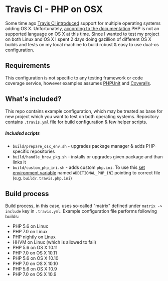 # Travis CI - PHP on OSX

Some time ago [Travis CI introduced](https://blog.travis-ci.com/2014-05-13-multi-os-feature-available/) support for multiple operating systems adding OS X. Unfortunately, [according to the documentation](https://docs.travis-ci.com/user/osx-ci-environment/) PHP is not an supported language on OS X at this time.
Since I wanted to test my project on both Linux and OS X I spent 2 days doing gazillion of different OS X builds and tests on my local machine to build robust & easy to use dual-os configuration.

## Requirements
This configuration is not specific to any testing framework or code coverage service, however examples assumes [PHPUnit](https://phpunit.de) and [Coveralls](https://coveralls.io).

## What's included?
This repo contains example configuration, which may be treated as base for new project which you want to test on both operating systems.
Repository contains `.travis.yml` file for build configuration & few helper scripts.

##### Included scripts
 * `build/prepare_osx_env.sh` - upgrades package manager & adds PHP-specific repositories
 * `build/handle_brew_pkg.sh` - installs or upgrades given package and than links it
 * `build/custom_php_ini.sh` - adds custom `php.ini`. To use this [set environment variable](https://docs.travis-ci.com/user/environment-variables/#Defining-Variables-in-Repository-Settings) named `ADDITIONAL_PHP_INI` pointing to correct file (e.g. `build/.travis.php.ini`)

## Build process
Build process, in this case, uses so-called "matrix" defined under `matrix -> include` key in `.travis.yml`.
Example configuration file performs following builds:
 * PHP 5.6 on Linux
 * PHP 7.0 on Linux
 * PHP [nightly](https://docs.travis-ci.com/user/languages/php#PHP-nightly-builds) on Linux
 * HHVM on Linux (which is allowed to fail)
 * PHP 5.6 on OS X 10.11
 * PHP 7.0 on OS X 10.11
 * PHP 5.6 on OS X 10.10
 * PHP 7.0 on OS X 10.10
 * PHP 5.6 on OS X 10.9
 * PHP 7.0 on OS X 10.9
